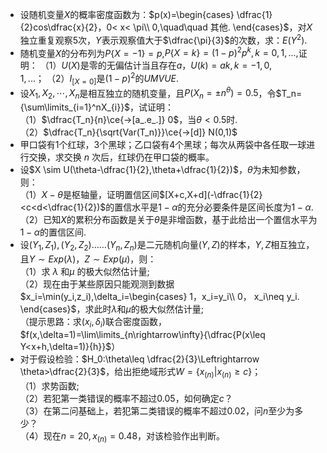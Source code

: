 -  设随机变量$X$的概率密度函数为：$p(x)=\begin{cases} \dfrac{1}{2}cos\dfrac{x}{2}，0< x< \pi\\ 0,\quad\quad 其他. \end{cases}$，对$X$独立重复观察5次，$Y$表示观察值大于$\dfrac{\pi}{3}$的次数，求：$E(Y^2)$. 
-  随机变量$X$的分布列为$P\{X=-1\}=p$,$P\{X=k\}=(1-p)^2p^k,k=0,1,...,$证明：
（1）$U(X)$是零的无偏估计当且存在$a$，$U(k)=ak,k=-1,0,1,...$；
 （2）$I_{[X=0]}$是$(1-p)^2$的$UMVUE$.
 -  设$X_1,X_2,\cdots,X_n$是相互独立的随机变量，且$P(X_n=\pm n^\theta)=0.5$，令$T_n={\sum\limits_{i=1}^nX_{i}}$，试证明：<br />（1）$\dfrac{T_n}{n}\ce{->[a_.e_.]} 0$，当$\theta<0.5$时.<br />（2）$\dfrac{T_n}{\sqrt{Var(T_n)}}\ce{->[d]}  N(0,1)$ 
-  甲口袋有1个红球，3个黑球；乙口袋有4个黑球；每次从两袋中各任取一球进行交换，求交换 $n$ 次后，红球仍在甲口袋的概率。 
-  设$X \sim U(\theta-\dfrac{1}{2},\theta+\dfrac{1}{2})$，$\theta$为未知参数，则：<br />（1）$X-\theta$是枢轴量，证明置信区间$[X+c,X+d](-\dfrac{1}{2}<c<d<\dfrac{1}{2})$的置信水平是$1-\alpha$的充分必要条件是区间长度为$1-\alpha$.<br />（2）已知$X$的累积分布函数是关于$\theta$是非增函数，基于此给出一个置信水平为$1-\alpha$的置信区间. 
-  设$(Y_1 , Z_1), (Y_2 , Z_2) ……(Y_n, Z_n)$是二元随机向量$(Y,Z)$的样本，$Y,Z$相互独立，且$Y\sim Exp(\lambda)，Z\sim Exp(\mu)$，则：<br />（1）求 $\lambda$ 和$\mu$ 的极大似然估计量;<br />（2）现在由于某些原因只能观测到数据$x_i=\min(y_i,z_i),\delta_i=\begin{cases} 1，x_i=y_i\\ 0， x_i\neq y_i. \end{cases}$，求此时$\lambda$和$\mu$的极大似然估计量;<br />（提示思路：求$(x_i,\delta_i)$联合密度函数，$f(x,\delta=1)=\lim\limits_{n\rightarrow\infty}{\dfrac{P(x\leq Y<x+h,\delta=1)}{h}}$） 
-  对于假设检验：$H_0:\theta\leq \dfrac{2}{3}\Leftrightarrow \theta>\dfrac{2}{3}$，给出拒绝域形式$W=\{x_{(n)}|x_{(n)}\geq c\}$；<br />（1）求势函数;<br />（2）若犯第一类错误的概率不超过$0.05$，如何确定$c$？<br />（3）在第二问基础上，若犯第二类错误的概率不超过$0.02$，问$n$至少为多少？<br />（4）现在$n=20,x_{(n)}=0.48$，对该检验作出判断。 
